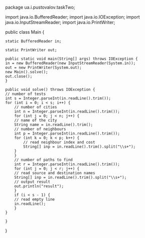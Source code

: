 package ua.i.pustovalov.taskTwo;

import java.io.BufferedReader;
import java.io.IOException;
import java.io.InputStreamReader;
import java.io.PrintWriter;

public class Main {

    static BufferedReader in;

    static PrintWriter out;

    public static void main(String[] args) throws IOException {
	in = new BufferedReader(new InputStreamReader(System.in));
	out = new PrintWriter(System.out);
	new Main().solve();
	out.close();
    }

    public void solve() throws IOException {
	// number of tests
	int s = Integer.parseInt(in.readLine().trim());
	for (int i = 0; i < s; i++) {
	    // number of cities
	    int n = Integer.parseInt(in.readLine().trim());
	    for (int j = 0; j < n; j++) {
		// name of the city
		String name = in.readLine().trim();
		// number of neighbours
		int p = Integer.parseInt(in.readLine().trim());
		for (int k = 0; k < p; k++) {
		    // read neighbour index and cost
		    String[] inp = in.readLine().trim().split("\\s+");
		}
	    }
	    // number of paths to find
	    int r = Integer.parseInt(in.readLine().trim());
	    for (int j = 0; j < r; j++) {
		// read source and destination names
		String[] inp = in.readLine().trim().split("\\s+");
		// output result
		out.println("result");
	    }
	    if (i < s - 1) {
		// read empty line
		in.readLine();
	    }
	}

    }

}
